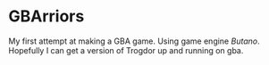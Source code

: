 # GBArriors
My first attempt at making a GBA game. Using game engine *Butano*. Hopefully I can get a version of Trogdor up and running on gba.

